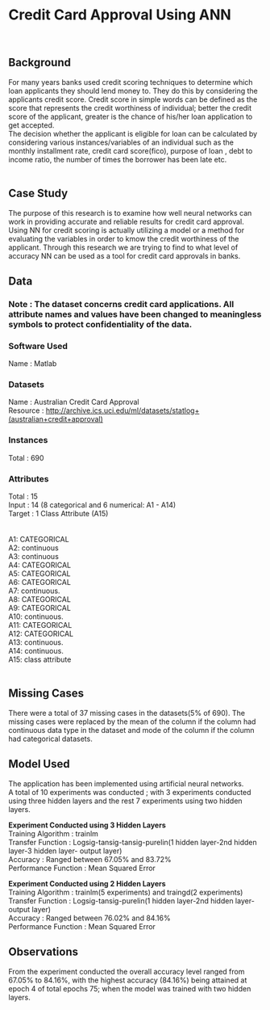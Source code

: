# Credit Card Approval Using ANN
<br>

## Background

For many years banks used credit scoring techniques to determine which loan applicants they should lend money to. They do this by considering the applicants credit score. Credit score in simple words can be defined as the score that represents the credit worthiness of individual; better the credit score of the applicant, greater is the chance of his/her loan application to get accepted. 
<br> The decision whether the applicant is eligible for loan can be calculated by considering various instances/variables of an individual such as the monthly installment rate, credit card score(fico), purpose of loan , debt to income ratio, the number of times the borrower has been late etc.
<br> <br> 

## Case Study

The purpose of this research is to examine how well neural networks can work in providing accurate and reliable results for credit card approval. Using NN for credit scoring is actually utilizing a model or a method for evaluating the variables in order to kmow the credit worthiness of the applicant. Through this research we are trying to find to what level of accuracy NN can be used as a tool for credit card approvals in banks. 


## Data

### Note : The dataset concerns credit card applications. All attribute names and values have been changed to meaningless symbols to protect confidentiality of the data.

### Software Used

Name : Matlab <br>

### Datasets 

Name : Australian Credit Card Approval <br>
Resource : <a href = "http://archive.ics.uci.edu/ml/datasets/statlog+(australian+credit+approval)">http://archive.ics.uci.edu/ml/datasets/statlog+(australian+credit+approval)</a><br>

### Instances 

Total : 690

### Attributes 

Total :  15 <br> 
Input :  14 (8 categorical and 6 numerical: A1 - A14) <br>
Target : 1 Class Attribute (A15) <br><br><br>
A1: CATEGORICAL <br>
A2: continuous <br>
A3: continuous <br>
A4: CATEGORICAL <br>
A5: CATEGORICAL <br>
A6: CATEGORICAL <br>
A7: continuous.<br>
A8: CATEGORICAL <br>
A9: CATEGORICAL <br>
A10: continuous.<br>
A11: CATEGORICAL <br>
A12: CATEGORICAL <br>
A13: continuous.<br>
A14: continuous.<br>
A15: class attribute <br>
<br>

## Missing Cases 

There were a total of 37 missing cases in the datasets(5% of 690). The missing cases were replaced by the mean of the column if the column had continuous data type in the dataset and mode of the column if the column had categorical datasets.

## Model Used

The application has been implemented using artificial neural networks. <br>
A total of 10 experiments was conducted ; with 3 experiments conducted using three hidden layers and the rest 7 experiments using two hidden layers. 
<br>

<strong> Experiment Conducted using 3 Hidden Layers</strong><br>
Training Algorithm : trainlm
<br>
Transfer Function : Logsig-tansig-tansig-purelin(1 hidden layer-2nd hidden layer-3 hidden layer- output layer)<br>
Accuracy :  Ranged between 67.05% and 83.72% <br>
Performance Function : Mean Squared Error<br>

<strong> Experiment Conducted using 2 Hidden Layers</strong><br>
Training Algorithm : trainlm(5 experiments) and traingd(2 experiments)
<br>
Transfer Function : Logsig-tansig-purelin(1 hidden layer-2nd hidden layer- output layer)<br>
Accuracy :  Ranged between 76.02% and 84.16% <br>
Performance Function : Mean Squared Error<br>

## Observations

From the experiment conducted the overall accuracy level ranged from 67.05% to 84.16%, with the highest accuracy (84.16%) being attained at epoch 4 of total epochs 75; when the model was trained with two hidden layers. 

